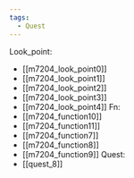 ```yaml
---
tags:
  - Quest
---
```

Look_point:
- [[m7204_look_point0]]
- [[m7204_look_point1]]
- [[m7204_look_point2]]
- [[m7204_look_point3]]
- [[m7204_look_point4]]
Fn:
- [[m7204_function10]]
- [[m7204_function11]]
- [[m7204_function7]]
- [[m7204_function8]]
- [[m7204_function9]]
Quest:
- [[quest_8]]

